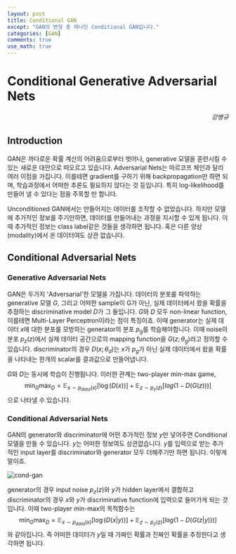 ```yaml
---
layout: post
title: Conditional GAN
except: "GAN의 변형 중 하나인 Conditional GAN입니다."
categories: [GAN]
comments: true
use_math: true
---
```

# Conditional Generative Adversarial Nets

<h6 align="right">강병규</h6>

## Introduction

GAN은 까다로운 확률 계산의 어려움으로부터 벗어나, generative 모델을 훈련시킬 수 있는 새로운 대안으로 떠오르고 있습니다. Adversarial Nets는 마르코프 체인과 달리 여러 이점을 가집니다. 이를테면 gradient를 구하기 위해 backpropagation만 하면 되며, 학습과정에서 어떠한 추론도 필요하지 않다는 것 등입니다. 특히 log-likelihood를 만들어 낼 수 있다는 점을 주목할 만 합니다.

Unconditioned GAN에서는 만들어지는 데이터를 조작할 수 없었습니다. 하지만 모델에 추가적인 정보를 주기만하면, 데이터를 만들어내는 과정을 지시할 수 있게 됩니다. 이때 추가적인 정보는 class label같은 것들을 생각하면 됩니다. 혹은 다른 양상(modality)에서 온 데이터여도 상관 없습니다.

## Conditional Adversarial Nets

### Generative Adversarial Nets

GAN은 두가지 'Adversarial'한 모델을 가집니다. 데이터의 분포를 파악하는 generative 모델 ${G}$, 그리고 어떠한 sample이 G가 아닌, 실제 데이터에서 왔을 확률을 추정하는 discriminative model ${D}$가 그 둘입니다. ${G}$와 ${D}$ 모두 non-linear function, 이를테면 Multi-Layer Perceptron이라는 점이 특징이죠.
이때 generator는 실제 데이터 ${x}$에 대한 분포를 모방하는 generator의 분포 ${p_g}$를 학습해야합니다. 이때 noise의 분포 ${p_z{(z)}}$에서 실제 데이터 공간으로의 mapping function을 ${G(z;\theta_g)}$라고 정의할 수 있습니다. discriminator의 경우 ${D(x;\theta_d)}$는 ${x}$가 ${p_g}$가 아닌 실제 데이터에서 왔을 확률을 나타내는 한개의 scalar를 결과값으로 만들어냅니다.

${G}$와 ${D}$는 동시에 학습이 진행됩니다. 이러한 관계는 two-player min-max game, $${\min_G \max_D = \mathbb{E}_{x\sim {p_{data}(x)}}[\log(D(x))] + \mathbb{E}_{z\sim {p_z(z)}} [log(1-D(G(z)))]}$$으로 나타낼 수 있습니다.


### Conditional Adversarial Nets

GAN의 generator와 discriminator에 어떤 추가적인 정보 ${y}$만 넣어주면 Conditional 모델을 만들 수 있습니다. ${y}$는 어떠한 정보여도 상관없습니다. ${y}$를 입력으로 받는 추가적인 input layer를 discriminator와 generator 모두 더해주기만 하면 됩니다. 이렇게 말이죠.

![cond-gan](https://user-images.githubusercontent.com/25279765/28810813-acb1b642-76c6-11e7-94cc-cf5cdeb579d4.PNG)

generator의 경우 input noise ${p_z(z)}$와 ${y}$가 hidden layer에서 결합하고 discriminator의 경우 ${x}$와 ${y}$가 discriminative function에 입력으로 들어가게 되는 것입니다. 이때 two-player min-max의 목적함수는 $${\min_G \max_D = \mathbb{E}_{x\sim {p_{data}(x)}}[\log(D(x|y))] + \mathbb{E}_{z\sim {p_z(z)}} [log(1-D(G(z|y)))]}$$와 같아집니다. 즉 어떠한 데이터가 ${y}$일 때 가짜인 확률과 진짜인 확률을 추정한다고 생각하면 됩니다.
